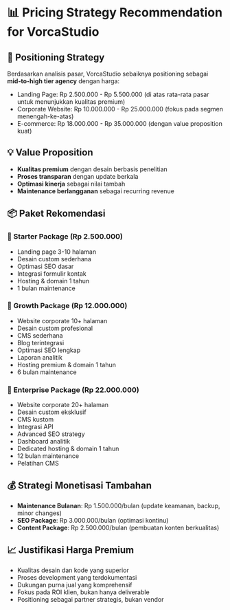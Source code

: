# 📊 Pricing Strategy Recommendation for VorcaStudio

## 🎯 Positioning Strategy
Berdasarkan analisis pasar, VorcaStudio sebaiknya positioning sebagai **mid-to-high tier agency** dengan harga:
- Landing Page: Rp 2.500.000 - Rp 5.500.000 (di atas rata-rata pasar untuk menunjukkan kualitas premium)
- Corporate Website: Rp 10.000.000 - Rp 25.000.000 (fokus pada segmen menengah-ke-atas)
- E-commerce: Rp 18.000.000 - Rp 35.000.000 (dengan value proposition kuat)

## 💡 Value Proposition
- **Kualitas premium** dengan desain berbasis penelitian
- **Proses transparan** dengan update berkala
- **Optimasi kinerja** sebagai nilai tambah
- **Maintenance berlangganan** sebagai recurring revenue

## 📦 Paket Rekomendasi

### 🐬 Starter Package (Rp 2.500.000)
- Landing page 3-10 halaman
- Desain custom sederhana
- Optimasi SEO dasar
- Integrasi formulir kontak
- Hosting & domain 1 tahun
- 1 bulan maintenance

### 🐋 Growth Package (Rp 12.000.000)
- Website corporate 10+ halaman
- Desain custom profesional
- CMS sederhana
- Blog terintegrasi
- Optimasi SEO lengkap
- Laporan analitik
- Hosting premium & domain 1 tahun
- 6 bulan maintenance

### 🐳 Enterprise Package (Rp 22.000.000)
- Website corporate 20+ halaman
- Desain custom eksklusif
- CMS kustom
- Integrasi API
- Advanced SEO strategy
- Dashboard analitik
- Dedicated hosting & domain 1 tahun
- 12 bulan maintenance
- Pelatihan CMS

## 💰 Strategi Monetisasi Tambahan
- **Maintenance Bulanan**: Rp 1.500.000/bulan (update keamanan, backup, minor changes)
- **SEO Package**: Rp 3.000.000/bulan (optimasi kontinu)
- **Content Package**: Rp 2.500.000/bulan (pembuatan konten berkualitas)

## 📈 Justifikasi Harga Premium
- Kualitas desain dan kode yang superior
- Proses development yang terdokumentasi
- Dukungan purna jual yang komprehensif
- Fokus pada ROI klien, bukan hanya deliverable
- Positioning sebagai partner strategis, bukan vendor
